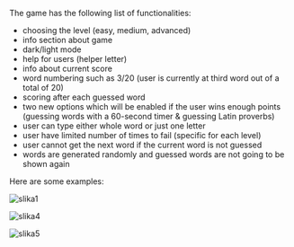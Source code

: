 The game has the following list of functionalities:
- choosing the level (easy, medium, advanced)
- info section about game
- dark/light mode
- help for users (helper letter) 
- info about current score
- word numbering such as 3/20 (user is currently at third word out of a total of 20)
- scoring after each guessed word
- two new options which will be enabled if the user wins enough points (guessing words with a 60-second timer & guessing Latin proverbs)
- user can type either whole word or just one letter
- user have limited number of times to fail (specific for each level)
- user cannot get the next word if the current word is not guessed
- words are generated randomly and guessed words are not going to be shown again

Here are some examples:

![slika1](https://github.com/merimas01/Hangman_game/assets/94557948/adc1bdbe-7092-4308-996f-ae6ecf6ea6f5)

![slika4](https://github.com/merimas01/Hangman_game/assets/94557948/2f304f60-02a5-44e5-b296-5079712b2091)

![slika5](https://github.com/merimas01/Hangman_game/assets/94557948/558e171e-02ac-4270-be64-99a95d44a78c)



